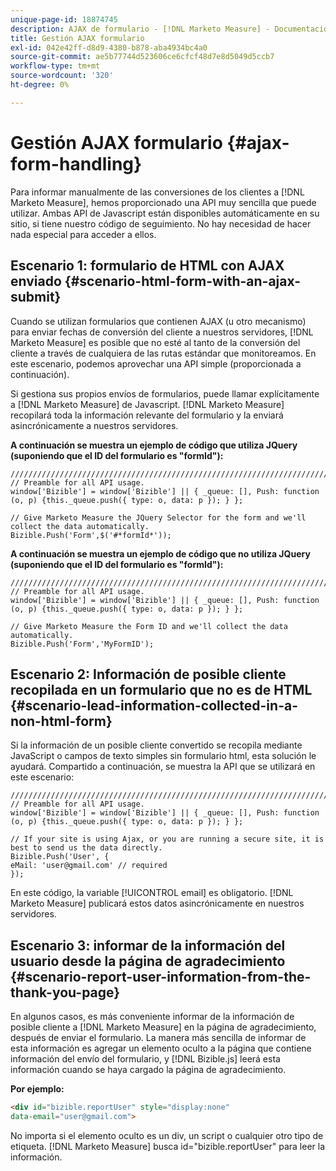 ```yaml
---
unique-page-id: 18874745
description: AJAX de formulario - [!DNL Marketo Measure] - Documentación del producto
title: Gestión AJAX formulario
exl-id: 042e42ff-d8d9-4380-b878-aba4934bc4a0
source-git-commit: ae5b77744d523606ce6cfcf48d7e8d5049d5ccb7
workflow-type: tm+mt
source-wordcount: '320'
ht-degree: 0%

---
```


# Gestión AJAX formulario {#ajax-form-handling}

Para informar manualmente de las conversiones de los clientes a [!DNL Marketo Measure], hemos proporcionado una API muy sencilla que puede utilizar. Ambas API de Javascript están disponibles automáticamente en su sitio, si tiene nuestro código de seguimiento. No hay necesidad de hacer nada especial para acceder a ellos.

## Escenario 1: formulario de HTML con AJAX enviado {#scenario-html-form-with-an-ajax-submit}

Cuando se utilizan formularios que contienen AJAX (u otro mecanismo) para enviar fechas de conversión del cliente a nuestros servidores, [!DNL Marketo Measure] es posible que no esté al tanto de la conversión del cliente a través de cualquiera de las rutas estándar que monitoreamos. En este escenario, podemos aprovechar una API simple (proporcionada a continuación).

Si gestiona sus propios envíos de formularios, puede llamar explícitamente a [!DNL Marketo Measure] de Javascript. [!DNL Marketo Measure] recopilará toda la información relevante del formulario y la enviará asincrónicamente a nuestros servidores.

**A continuación se muestra un ejemplo de código que utiliza JQuery (suponiendo que el ID del formulario es &quot;formId&quot;):**

```jquery
///////////////////////////////////////////////////////////////////////  
// Preamble for all API usage.  
window['Bizible'] = window['Bizible'] || { _queue: [], Push: function (o, p) {this._queue.push({ type: o, data: p }); } };  
  
// Give Marketo Measure the JQuery Selector for the form and we'll collect the data automatically.  
Bizible.Push('Form',$('#*formId*'));
```

**A continuación se muestra un ejemplo de código que no utiliza JQuery (suponiendo que el ID del formulario es &quot;formId&quot;):**

```jquery
///////////////////////////////////////////////////////////////////////  
// Preamble for all API usage.  
window['Bizible'] = window['Bizible'] || { _queue: [], Push: function (o, p) {this._queue.push({ type: o, data: p }); } };  
  
// Give Marketo Measure the Form ID and we'll collect the data automatically.
Bizible.Push('Form','MyFormID');
```

## Escenario 2: Información de posible cliente recopilada en un formulario que no es de HTML {#scenario-lead-information-collected-in-a-non-html-form}

Si la información de un posible cliente convertido se recopila mediante JavaScript o campos de texto simples sin formulario html, esta solución le ayudará. Compartido a continuación, se muestra la API que se utilizará en este escenario:

```jquery
///////////////////////////////////////////////////////////////////////  
// Preamble for all API usage.  
window['Bizible'] = window['Bizible'] || { _queue: [], Push: function (o, p) {this._queue.push({ type: o, data: p }); } };  
  
// If your site is using Ajax, or you are running a secure site, it is best to send us the data directly.  
Bizible.Push('User', {
eMail: 'user@gmail.com' // required  
});  
```

En este código, la variable [!UICONTROL email] es obligatorio. [!DNL Marketo Measure] publicará estos datos asincrónicamente en nuestros servidores.

## Escenario 3: informar de la información del usuario desde la página de agradecimiento {#scenario-report-user-information-from-the-thank-you-page}

En algunos casos, es más conveniente informar de la información de posible cliente a [!DNL Marketo Measure] en la página de agradecimiento, después de enviar el formulario. La manera más sencilla de informar de esta información es agregar un elemento oculto a la página que contiene información del envío del formulario, y [!DNL Bizible.js] leerá esta información cuando se haya cargado la página de agradecimiento.

**Por ejemplo:**

```html
<div id="bizible.reportUser" style="display:none"  
data-email="user@gmail.com">  
```

No importa si el elemento oculto es un div, un script o cualquier otro tipo de etiqueta. [!DNL Marketo Measure] busca id=&quot;bizible.reportUser&quot; para leer la información.
